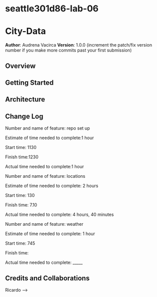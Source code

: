 # seattle301d86-lab-06
# City-Data

**Author**: Audrena Vacirca
**Version**: 1.0.0 (increment the patch/fix version number if you make more commits past your first submission)

## Overview
<!-- Provide a high level overview of what this application is and why you are building it, beyond the fact that it's an assignment for this class. (i.e. What's your problem domain?) -->

## Getting Started
<!-- What are the steps that a user must take in order to build this app on their own machine and get it running? -->

## Architecture
<!-- Provide a detailed description of the application design. What technologies (languages, libraries, etc) you're using, and any other relevant design information. -->

## Change Log
Number and name of feature: repo set up

Estimate of time needed to complete:1 hour

Start time: 1130

Finish time:1230

Actual time needed to complete:1 hour

Number and name of feature: locations

Estimate of time needed to complete: 2 hours

Start time: 130

Finish time: 7.10

Actual time needed to complete: 4 hours, 40 minutes

Number and name of feature: weather

Estimate of time needed to complete: 1 hour

Start time: 745

Finish time: 

Actual time needed to complete: _____

## Credits and Collaborations
Ricardo
-->